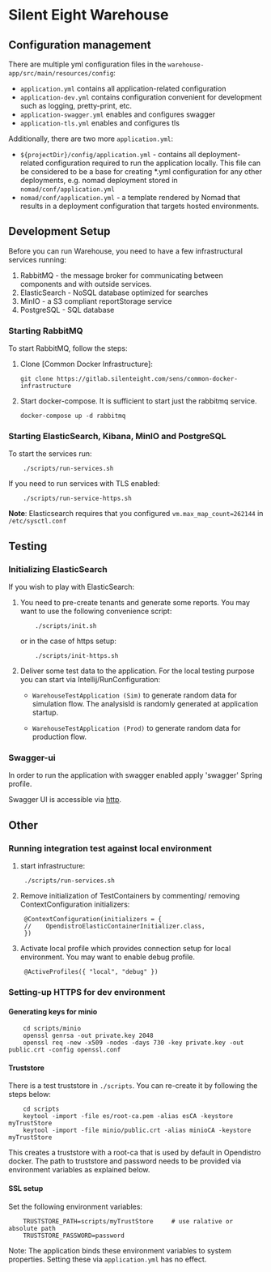 # Silent Eight Warehouse

## Configuration management

There are multiple yml configuration files in the `warehouse-app/src/main/resources/config`:

- `application.yml` contains all application-related configuration
- `application-dev.yml` contains configuration convenient for development 
such as logging, pretty-print, etc.
- `application-swagger.yml` enables and configures swagger
- `application-tls.yml` enables and configures tls

Additionally, there are two more `application.yml`:
- `${projectDir}/config/application.yml` - contains all deployment-related configuration required 
  to run the application locally. This file can be considered to be a base for creating *.yml configuration
  for any other deployments, e.g. nomad deployment stored in `nomad/conf/application.yml`  
- `nomad/conf/application.yml` - a template rendered by Nomad that results in a deployment
  configuration that targets hosted environments.

## Development Setup

Before you can run Warehouse, you need to have a few infrastructural services running:

1. RabbitMQ - the message broker for communicating between components and with outside services.
2. ElasticSearch - NoSQL database optimized for searches
3. MinIO - a S3 compliant reportStorage service
4. PostgreSQL - SQL database

### Starting RabbitMQ 
To start RabbitMQ, follow the steps:

1. Clone [Common Docker Infrastructure]:

       git clone https://gitlab.silenteight.com/sens/common-docker-infrastructure
       
1. Start docker-compose. It is sufficient to start just the rabbitmq service.
    
       docker-compose up -d rabbitmq

### Starting ElasticSearch, Kibana, MinIO and PostgreSQL
To start the services run:

        ./scripts/run-services.sh
        
If you need to run services with TLS enabled:

        ./scripts/run-service-https.sh

**Note**: Elasticsearch requires that you configured `vm.max_map_count=262144` in `/etc/sysctl.conf`
  
## Testing

### Initializing ElasticSearch
If you wish to play with ElasticSearch:

1.  You need to pre-create tenants and generate some reports.
    You may want to use the following convenience script:
    
            ./scripts/init.sh
    
    or in the case of https setup:
    
            ./scripts/init-https.sh
 
2.  Deliver some test data to the application. 
    For the local testing purpose you can start via Intellij/RunConfiguration:
    
    -   `WarehouseTestApplication (Sim)` to generate random data for simulation flow.
        The analysisId is randomly generated at application startup.
   
    -   `WarehouseTestApplication (Prod)` to generate random data for production flow.

### Swagger-ui

In order to run the application with swagger enabled apply 'swagger' Spring profile.

Swagger UI is accessible via [http](http://localhost:24900/rest/warehouse/openapi/swagger-ui/index.html?configUrl=/rest/warehouse/openapi/api-docs/swagger-config).

## Other

### Running integration test against local environment

1. start infrastructure:
    
        ./scripts/run-services.sh
    
2. Remove initialization of TestContainers by commenting/ removing ContextConfiguration initializers:

        @ContextConfiguration(initializers = {
        //    OpendistroElasticContainerInitializer.class,
        })
        
3. Activate local profile which provides connection setup for local environment.
   You may want to enable debug profile.

        @ActiveProfiles({ "local", "debug" })

### Setting-up HTTPS for dev environment 

#### Generating keys for minio

        cd scripts/minio
        openssl genrsa -out private.key 2048
        openssl req -new -x509 -nodes -days 730 -key private.key -out public.crt -config openssl.conf

#### Truststore
There is a test truststore in `./scripts`. You can re-create it by following the steps below:

        cd scripts
        keytool -import -file es/root-ca.pem -alias esCA -keystore myTrustStore
        keytool -import -file minio/public.crt -alias minioCA -keystore myTrustStore
        
This creates a truststore with a root-ca that is used by default in Opendistro docker.
The path to truststore and password needs to be provided via environment variables as explained below.

#### SSL setup
Set the following environment variables:

        TRUSTSTORE_PATH=scripts/myTrustStore     # use ralative or absolute path
        TRUSTSTORE_PASSWORD=password

Note: The application binds these environment variables to system properties. 
Setting these via `application.yml` has no effect.

